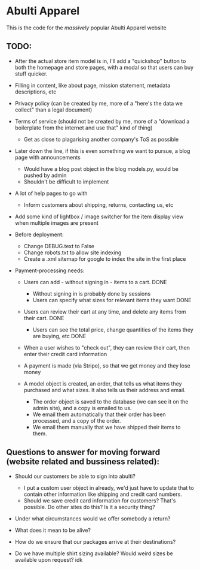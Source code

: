 # Abulti Apparel

This is the code for the *massively* popular Abulti Apparel website

## TODO:

* After the actual store item model is in, I'll add a "quickshop" button to both the homepage and store pages, with a modal so that users can buy stuff quicker.

* Filling in content, like about page, mission statement, metadata descriptions, etc
* Privacy policy (can be created by me, more of a "here's the data we collect" than a legal document)
* Terms of service (should not be created by me, more of a "download a boilerplate from the internet and use that" kind of thing)
	* Get as close to plagarising another company's ToS as possible

* Later down the line, if this is even something we want to pursue, a blog page with announcements
	* Would have a blog post object in the blog models.py, would be pushed by admin
	* Shouldn't be difficult to implement

* A lot of help pages to go with
	* Inform customers about shipping, returns, contacting us, etc

* Add some kind of lightbox / image switcher for the item display view when multiple images are present

* Before deployment:
	* Change DEBUG.text to False
	* Change robots.txt to allow site indexing
	* Create a .xml sitemap for google to index the site in the first place

* Payment-processing needs:
	* Users can add - without signing in - items to a cart. DONE
		* Without signing in is probably done by sessions
		* Users can specify what sizes for relevant items they want DONE
	* Users can review their cart at any time, and delete any items from their cart. DONE
		* Users can see the total price, change quantities of the items they are buying, etc DONE

	* When a user wishes to "check out", they can review their cart, then enter their credit card information
	* A payment is made (via Stripe), so that we get money and they lose money
	* A model object is created, an order, that tells us what items they purchased and what sizes. It also tells us their address and email.
		* The order object is saved to the database (we can see it on the admin site), and a copy is emailed to us.
		* We email them automatically that their order has been processed, and a copy of the order.
		* We email them manually that we have shipped their items to them.


## Questions to answer for moving forward (website related and bussiness related):

* Should our customers be able to sign into abulti?
	* I put a custom user object in already, we'd just have to update that to contain other information like shipping and credit card numbers.
	* Should we save credit card information for customers? That's possible. Do other sites do this? Is it a security thing?

* Under what circumstances would we offer somebody a return?

* What does it mean to be alive?

* How do we ensure that our packages arrive at their destinations?

* Do we have multiple shirt sizing available? Would weird sizes be available upon request? idk